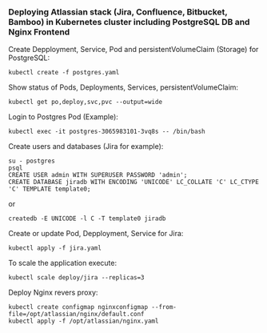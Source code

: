 ### Deploying Atlassian stack (Jira, Confluence, Bitbucket, Bamboo) in Kubernetes cluster including PostgreSQL DB and Nginx Frontend

Create Depployment, Service, Pod and persistentVolumeClaim (Storage) for PostgreSQL:
```
kubectl create -f postgres.yaml
```
Show status of Pods, Deployments, Services, persistentVolumeClaim:
```
kubectl get po,deploy,svc,pvc --output=wide
```
Login to Postgres Pod (Example):
```
kubectl exec -it postgres-3065983101-3vq8s -- /bin/bash
```
Create users and databases (Jira for example):
```
su - postgres
psql
CREATE USER admin WITH SUPERUSER PASSWORD 'admin';
CREATE DATABASE jiradb WITH ENCODING 'UNICODE' LC_COLLATE 'C' LC_CTYPE 'C' TEMPLATE template0;
```
or
```
createdb -E UNICODE -l C -T template0 jiradb
```
Create or update  Pod, Depployment, Service for Jira:
```
kubectl apply -f jira.yaml
```
To scale the application execute:
```
kubectl scale deploy/jira --replicas=3
```
Deploy Nginx revers proxy:
```
kubectl create configmap nginxconfigmap --from-file=/opt/atlassian/nginx/default.conf
kubectl apply -f /opt/atlassian/nginx.yaml
```
